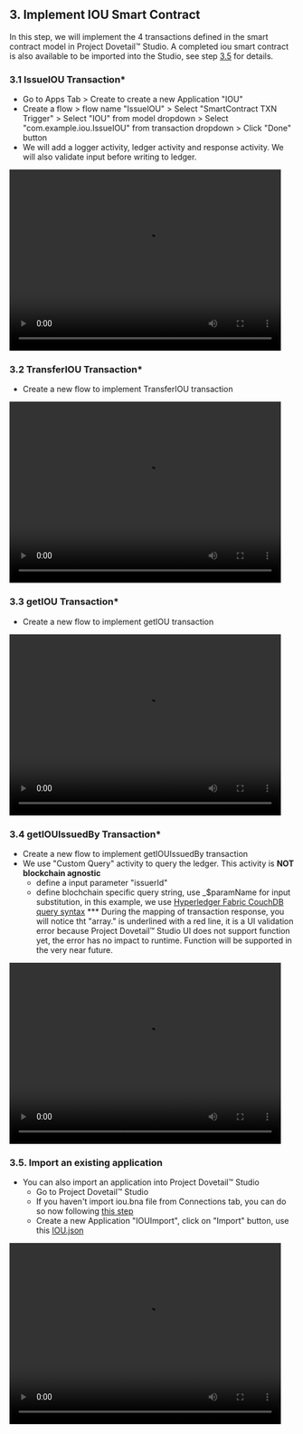 

## 3. Implement IOU Smart Contract
In this step, we will implement the 4 transactions defined in the smart contract model in Project Dovetail™ Studio. A completed iou smart contract is also available to be imported into the Studio, see step [3.5](35-import-an-existing-application) for details.

### 3.1 IssueIOU Transaction*

* Go to Apps Tab > Create to create a new Application "IOU"
* Create a flow > flow name "IssueIOU" > Select "SmartContract TXN Trigger" > Select "IOU" from model dropdown > Select "com.example.iou.IssueIOU" from transaction dropdown > Click "Done" button
* We will add a logger activity, ledger activity and response activity. We will also validate input before writing to ledger. 

<p><video width="480" height="320" controls="controls">
    <source src="videos/issueiou.mp4" type="video/mp4">
</video></p>

### 3.2 TransferIOU Transaction*

* Create a new flow to implement TransferIOU transaction
<p><video width="480" height="320" controls="controls">
    <source src="videos/transferiou.mp4" type="video/mp4">
</video></p>

### 3.3 getIOU Transaction*

* Create a new flow to implement getIOU transaction
<p><video width="480" height="320" controls="controls">
    <source src="videos/getiou.mp4" type="video/mp4">
</video></p>

### 3.4 getIOUIssuedBy Transaction*

* Create a new flow to implement getIOUIssuedBy transaction
* We use "Custom Query" activity to query the ledger. This activity is **NOT blockchain agnostic**
   - define a input parameter "issuerId"
   - define blochchain specific query string, use _$paramName for input substitution, in this example, we use [Hyperledger Fabric CouchDB query syntax](https://hyperledger-fabric.readthedocs.io/en/release-1.3/couchdb_tutorial.html)
   *** During the mapping of transaction response, you will notice tht "array." is underlined with a red line, it is a UI validation error because Project Dovetail™ Studio UI does not support function yet, the error has no impact to runtime. Function will be supported in the very near future.

<p><video width="480" height="320" controls="controls">
    <source src="videos/getiouissuedby.mp4" type="video/mp4">
</video></p>

### 3.5. Import an existing application

* You can also import an application into Project Dovetail™ Studio
   * Go to Project Dovetail™ Studio
   * If you haven't import iou.bna file from Connections tab, you can do so now following [this step](ch02-03-import.md)
   * Create a new Application "IOUImport", click on "Import" button, use this [IOU.json](tutorials/IOU.json)

<p><video width="480" height="320" controls="controls">
    <source src="videos/importiou.mp4" type="video/mp4">
</video></p>